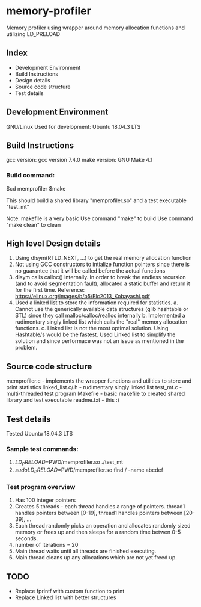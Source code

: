 # memory-profiler
Memory profiler using wrapper around memory allocation functions and utilizing LD_PRELOAD

## Index
 - Development Environment
 - Build Instructions
 - Design details
 - Source code structure
 - Test details


## Development Environment
GNU/Linux Used for development: Ubuntu 18.04.3 LTS


## Build Instructions
gcc version: gcc version 7.4.0
make version: GNU Make 4.1

### Build command:
$cd memprofiler
$make

This should build a shared library "memprofiler.so" and a test executable "test_mt"

Note: 
makefile is a very basic
Use command "make" to build
Use command "make clean" to clean

## High level Design details
1. Using dlsym(RTLD_NEXT, ...) to get the real memory allocation function
2. Not using GCC constructors to intialize function pointers since there is no guarantee that it will be called before the actual functions
3. dlsym calls calloc() internally. In order to break the endless recursion (and to avoid segmentation fault), 
   allocated a static buffer and return it for the first time. 
   Reference: https://elinux.org/images/b/b5/Elc2013_Kobayashi.pdf
4. Used a linked list to store the information required for statistics.
    a. Cannot use the generically available data structures (glib hashtable or STL) since they call malloc/calloc/realloc internally
    b. Implemented a rudimentary singly linked list which calls the "real" memory allocation functions.
    c. Linked list is not the most optimal solution. Using Hashtable/s would be the fastest.
        Used Linked list to simplify the solution and since performace was not an issue as mentioned in the problem.

## Source code structure
memprofiler.c - implements the wrapper functions and utilities to store and print statistics
linked_list.c/.h - rudimentary singly linked list
test_mt.c - multi-threaded test program
Makefile - basic makefile to created shared library and test executable
readme.txt - this :)

## Test details
Tested Ubuntu 18.04.3 LTS

### Sample test commands:
1. $LD_PRELOAD=$PWD/memprofiler.so ./test_mt
2. $sudo LD_PRELOAD=$PWD/memprofiler.so find / -name abcdef

### Test program overview
1. Has 100 integer pointers
2. Creates 5 threads -  each thread handles a range of pointers. 
   thread1 handles pointers between [0-19],
   thread1 handles pointers between [20-39],
   ...
3. Each thread randomly picks an operation and allocates randomly sized memory or frees up and then sleeps for a random time betwen 0-5 seconds.
4. number of iterations = 20
5. Main thread waits until all threads are finished executing.
6. Main thread cleans up any allocations which are not yet freed up. 

## TODO
* Replace fprintf with custom function to print
* Replace Linked list with better structures

